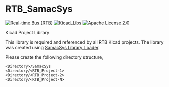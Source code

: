 # RTB_SamacSys
[![Real-time Bus (RTB)](https://img.shields.io/badge/RTB_Project-FF6699)](https://www.rtb4dcc.de)
[![Kicad_Libs](https://img.shields.io/badge/Kicad_Libs-29C7FF)](https://github.com/git4dcc/RTB_SamacSys)
[![Apache License 2.0](https://img.shields.io/badge/license-Apache%20License%202.0-lightgray)](https://www.apache.org/licenses/LICENSE-2.0)

Kicad Project Library

This library is required and referenced by all RTB Kicad projects. The library was created using [SamacSys Library Loader](https://www.samacsys.com/).

Please create the following directory structure,

```
<Directory>/SamacSys
<Directory/<RTB_Project-1>
<Directory/<RTB_Project-2>
<Directory/<RTB_Project-N>
```
